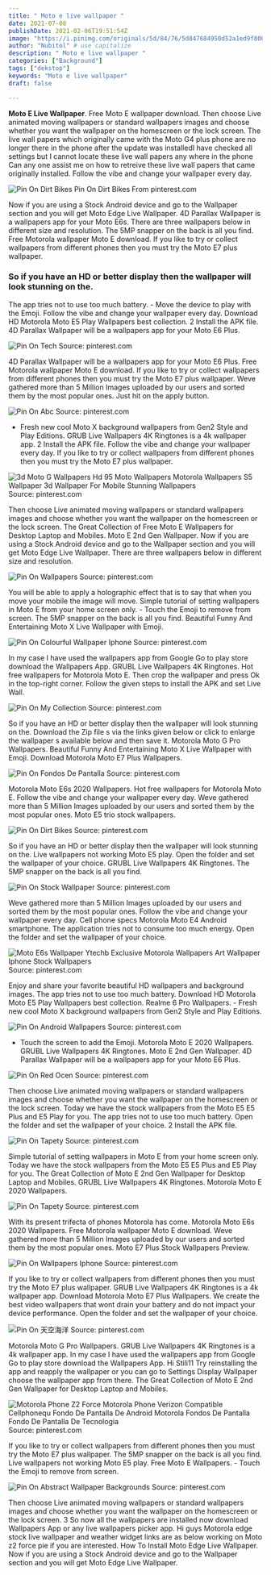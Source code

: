 ```yaml
---
title: " Moto e live wallpaper "
date: 2021-07-08
publishDate: 2021-02-06T19:51:54Z
image: "https://i.pinimg.com/originals/5d/84/76/5d847684950d52a1ed9f800922f5ccb9.png"
author: "Nubitol" # use capitalize
description: " Moto e live wallpaper "
categories: ["Background"]
tags: ["dekstop"]
keywords: "Moto e live wallpaper"
draft: false

---
```



**Moto E Live Wallpaper**. Free Moto E wallpaper download. Then choose Live animated moving wallpapers or standard wallpapers images and choose whether you want the wallpaper on the homescreen or the lock screen. The live wall papers which originally came with the Moto G4 plus phone are no longer there in the phone after the update was installedI have checked all settings but I cannot locate these live wall papers any where in the phone Can any one assist me on how to retreive these live wall papers that came originally installed. Follow the vibe and change your wallpaper every day.

![Pin On Dirt Bikes](https://i.pinimg.com/originals/43/41/b9/4341b9b1d968579feee37ba194a7d24d.jpg "Pin On Dirt Bikes")
Pin On Dirt Bikes From pinterest.com


Now if you are using a Stock Android device and go to the Wallpaper section and you will get Moto Edge Live Wallpaper. 4D Parallax Wallpaper is a wallpapers app for your Moto E6s. There are three wallpapers below in different size and resolution. The 5MP snapper on the back is all you find. Free Motorola wallpaper Moto E download. If you like to try or collect wallpapers from different phones then you must try the Moto E7 plus wallpaper.

### So if you have an HD or better display then the wallpaper will look stunning on the.

The app tries not to use too much battery. - Move the device to play with the Emoji. Follow the vibe and change your wallpaper every day. Download HD Motorola Moto E5 Play Wallpapers best collection. 2 Install the APK file. 4D Parallax Wallpaper will be a wallpapers app for your Moto E6 Plus.


![Pin On Tech](https://i.pinimg.com/originals/20/19/27/20192780a2c11b9e020f2ec3afc973d4.png "Pin On Tech")
Source: pinterest.com

4D Parallax Wallpaper will be a wallpapers app for your Moto E6 Plus. Free Motorola wallpaper Moto E download. If you like to try or collect wallpapers from different phones then you must try the Moto E7 plus wallpaper. Weve gathered more than 5 Million Images uploaded by our users and sorted them by the most popular ones. Just hit on the apply button.

![Pin On Abc](https://i.pinimg.com/originals/db/22/2b/db222b56949a63d3a5346b294aa62d21.jpg "Pin On Abc")
Source: pinterest.com

- Fresh new cool Moto X background wallpapers from Gen2 Style and Play Editions. GRUB Live Wallpapers 4Κ Ringtones is a 4k wallpaper app. 2 Install the APK file. Follow the vibe and change your wallpaper every day. If you like to try or collect wallpapers from different phones then you must try the Moto E7 plus wallpaper.

![3d Moto G Wallpapers Hd 95 Moto Wallpapers Motorola Wallpapers S5 Wallpaper 3d Wallpaper For Mobile Stunning Wallpapers](https://i.pinimg.com/originals/cc/57/f1/cc57f1dfcf4230681005fdea1cec42fb.jpg "3d Moto G Wallpapers Hd 95 Moto Wallpapers Motorola Wallpapers S5 Wallpaper 3d Wallpaper For Mobile Stunning Wallpapers")
Source: pinterest.com

Then choose Live animated moving wallpapers or standard wallpapers images and choose whether you want the wallpaper on the homescreen or the lock screen. The Great Collection of Free Moto E Wallpapers for Desktop Laptop and Mobiles. Moto E 2nd Gen Wallpaper. Now if you are using a Stock Android device and go to the Wallpaper section and you will get Moto Edge Live Wallpaper. There are three wallpapers below in different size and resolution.

![Pin On Wallpapers](https://i.pinimg.com/originals/db/3c/4e/db3c4eb7fd07650a62fafd168cf792da.png "Pin On Wallpapers")
Source: pinterest.com

You will be able to apply a holographic effect that is to say that when you move your mobile the image will move. Simple tutorial of setting wallpapers in Moto E from your home screen only. - Touch the Emoji to remove from screen. The 5MP snapper on the back is all you find. Beautiful Funny And Entertaining Moto X Live Wallpaper with Emoji.

![Pin On Colourful Wallpaper Iphone](https://i.pinimg.com/originals/87/e3/d2/87e3d21112e21725e7fb34be96fe4c3f.jpg "Pin On Colourful Wallpaper Iphone")
Source: pinterest.com

In my case I have used the wallpapers app from Google Go to play store download the Wallpapers App. GRUBL Live Wallpapers 4Κ Ringtones. Hot free wallpapers for Motorola Moto E. Then crop the wallpaper and press Ok in the top-right corner. Follow the given steps to install the APK and set Live Wall.

![Pin On My Collection](https://i.pinimg.com/474x/f6/27/b0/f627b0f240277cfff594d5efad7db64a.jpg "Pin On My Collection")
Source: pinterest.com

So if you have an HD or better display then the wallpaper will look stunning on the. Download the Zip file s via the links given below or click to enlarge the wallpaper s available below and then save it. Motorola Moto G Pro Wallpapers. Beautiful Funny And Entertaining Moto X Live Wallpaper with Emoji. Download Motorola Moto E7 Plus Wallpapers.

![Pin On Fondos De Pantalla](https://i.pinimg.com/originals/fc/b1/d1/fcb1d1afff54a58eef90f614120927b7.png "Pin On Fondos De Pantalla")
Source: pinterest.com

Motorola Moto E6s 2020 Wallpapers. Hot free wallpapers for Motorola Moto E. Follow the vibe and change your wallpaper every day. Weve gathered more than 5 Million Images uploaded by our users and sorted them by the most popular ones. Moto E5 trio stock wallpapers.

![Pin On Dirt Bikes](https://i.pinimg.com/originals/43/41/b9/4341b9b1d968579feee37ba194a7d24d.jpg "Pin On Dirt Bikes")
Source: pinterest.com

So if you have an HD or better display then the wallpaper will look stunning on the. Live wallpapers not working Moto E5 play. Open the folder and set the wallpaper of your choice. GRUBL Live Wallpapers 4Κ Ringtones. The 5MP snapper on the back is all you find.

![Pin On Stock Wallpaper](https://i.pinimg.com/originals/f3/fc/33/f3fc33163fc4075f1fa339ed30d02e33.png "Pin On Stock Wallpaper")
Source: pinterest.com

Weve gathered more than 5 Million Images uploaded by our users and sorted them by the most popular ones. Follow the vibe and change your wallpaper every day. Cell phone specs Motorola Moto E4 Android smartphone. The application tries not to consume too much energy. Open the folder and set the wallpaper of your choice.

![Moto E6s Wallpaper Ytechb Exclusive Motorola Wallpapers Art Wallpaper Iphone Stock Wallpapers](https://i.pinimg.com/originals/5f/fd/6d/5ffd6d94591ad4bc693a1af0c0a13253.png "Moto E6s Wallpaper Ytechb Exclusive Motorola Wallpapers Art Wallpaper Iphone Stock Wallpapers")
Source: pinterest.com

Enjoy and share your favorite beautiful HD wallpapers and background images. The app tries not to use too much battery. Download HD Motorola Moto E5 Play Wallpapers best collection. Realme 6 Pro Wallpapers. - Fresh new cool Moto X background wallpapers from Gen2 Style and Play Editions.

![Pin On Android Wallpapers](https://i.pinimg.com/originals/60/da/c7/60dac747a23f3d3199454eca671c6ea1.jpg "Pin On Android Wallpapers")
Source: pinterest.com

- Touch the screen to add the Emoji. Motorola Moto E 2020 Wallpapers. GRUBL Live Wallpapers 4Κ Ringtones. Moto E 2nd Gen Wallpaper. 4D Parallax Wallpaper will be a wallpapers app for your Moto E6 Plus.

![Pin On Red Ocen](https://i.pinimg.com/originals/fb/18/c6/fb18c63196caa889b82fc54209e74f3e.png "Pin On Red Ocen")
Source: pinterest.com

Then choose Live animated moving wallpapers or standard wallpapers images and choose whether you want the wallpaper on the homescreen or the lock screen. Today we have the stock wallpapers from the Moto E5 E5 Plus and E5 Play for you. The app tries not to use too much battery. Open the folder and set the wallpaper of your choice. 2 Install the APK file.

![Pin On Tapety](https://i.pinimg.com/originals/56/40/15/56401508e1dcc1ca555f6fb4a658fc9a.png "Pin On Tapety")
Source: pinterest.com

Simple tutorial of setting wallpapers in Moto E from your home screen only. Today we have the stock wallpapers from the Moto E5 E5 Plus and E5 Play for you. The Great Collection of Moto E 2nd Gen Wallpaper for Desktop Laptop and Mobiles. GRUBL Live Wallpapers 4Κ Ringtones. Motorola Moto E 2020 Wallpapers.

![Pin On Tapety](https://i.pinimg.com/originals/e6/02/2f/e6022f8319710d956ee36f375427cb4d.png "Pin On Tapety")
Source: pinterest.com

With its present trifecta of phones Motorola has come. Motorola Moto E6s 2020 Wallpapers. Free Motorola wallpaper Moto E download. Weve gathered more than 5 Million Images uploaded by our users and sorted them by the most popular ones. Moto E7 Plus Stock Wallpapers Preview.

![Pin On Wallpapers Iphone](https://i.pinimg.com/originals/1d/2c/9e/1d2c9e50c07b6dd3faafde27a028aaff.jpg "Pin On Wallpapers Iphone")
Source: pinterest.com

If you like to try or collect wallpapers from different phones then you must try the Moto E7 plus wallpaper. GRUB Live Wallpapers 4Κ Ringtones is a 4k wallpaper app. Download Motorola Moto E7 Plus Wallpapers. We create the best video wallpapers that wont drain your battery and do not impact your device performance. Open the folder and set the wallpaper of your choice.

![Pin On 天空海洋](https://i.pinimg.com/originals/7a/b6/0c/7ab60c6e0a29952cd905a501a5e22e6d.png "Pin On 天空海洋")
Source: pinterest.com

Motorola Moto G Pro Wallpapers. GRUB Live Wallpapers 4Κ Ringtones is a 4k wallpaper app. In my case I have used the wallpapers app from Google Go to play store download the Wallpapers App. Hi Stili11 Try reinstalling the app and reapply the wallpaper or you can go to Settings Display Wallpaper choose the wallpaper app from there. The Great Collection of Moto E 2nd Gen Wallpaper for Desktop Laptop and Mobiles.

![Motorola Phone Z2 Force Motorola Phone Verizon Compatible Cellphonequ Fondo De Pantalla De Android Motorola Fondos De Pantalla Fondo De Pantalla De Tecnologia](https://i.pinimg.com/564x/b5/49/eb/b549ebc2022d9f0922f62238df72e64a.jpg "Motorola Phone Z2 Force Motorola Phone Verizon Compatible Cellphonequ Fondo De Pantalla De Android Motorola Fondos De Pantalla Fondo De Pantalla De Tecnologia")
Source: pinterest.com

If you like to try or collect wallpapers from different phones then you must try the Moto E7 plus wallpaper. The 5MP snapper on the back is all you find. Live wallpapers not working Moto E5 play. Free Moto E Wallpapers. - Touch the Emoji to remove from screen.

![Pin On Abstract Wallpaper Backgrounds](https://i.pinimg.com/originals/5d/84/76/5d847684950d52a1ed9f800922f5ccb9.png "Pin On Abstract Wallpaper Backgrounds")
Source: pinterest.com

Then choose Live animated moving wallpapers or standard wallpapers images and choose whether you want the wallpaper on the homescreen or the lock screen. 3 So now all the wallpapers are installed now download Wallpapers App or any live wallpapers picker app. Hi guys Motorola edge stock live wallpaper and weather widget links are as below working on Moto z2 force pie if you are interested. How To Install Moto Edge Live Wallpaper. Now if you are using a Stock Android device and go to the Wallpaper section and you will get Moto Edge Live Wallpaper.

